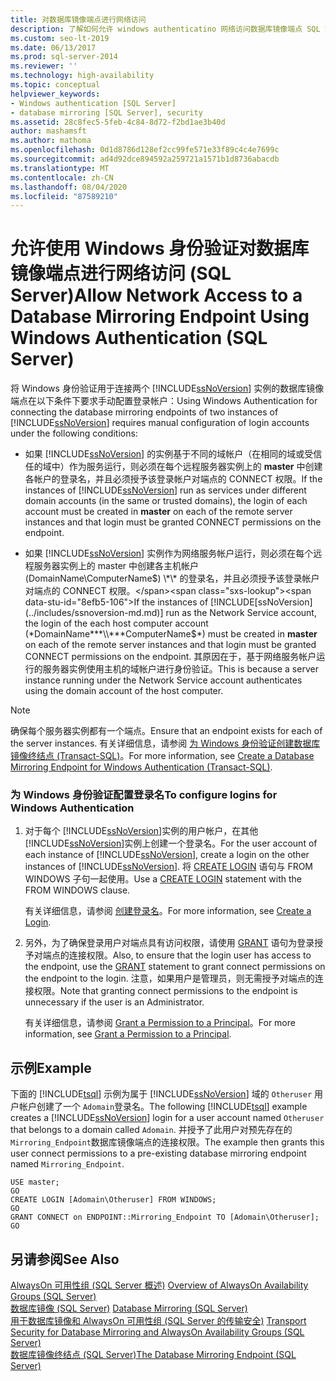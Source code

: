 ```yaml
---
title: 对数据库镜像端点进行网络访问
description: 了解如何允许 windows authenticatino 网络访问数据库镜像端点 SQL Server。
ms.custom: seo-lt-2019
ms.date: 06/13/2017
ms.prod: sql-server-2014
ms.reviewer: ''
ms.technology: high-availability
ms.topic: conceptual
helpviewer_keywords:
- Windows authentication [SQL Server]
- database mirroring [SQL Server], security
ms.assetid: 28c8fec5-5feb-4c84-8d72-f2bd1ae3b40d
author: mashamsft
ms.author: mathoma
ms.openlocfilehash: 0d1d8786d128ef2cc99fe571e33f89c4c4e7699c
ms.sourcegitcommit: ad4d92dce894592a259721a1571b1d8736abacdb
ms.translationtype: MT
ms.contentlocale: zh-CN
ms.lasthandoff: 08/04/2020
ms.locfileid: "87589210"
---
```

# <a name="allow-network-access-to-a-database-mirroring-endpoint-using-windows-authentication-sql-server"></a><span data-ttu-id="8efb5-103">允许使用 Windows 身份验证对数据库镜像端点进行网络访问 (SQL Server)</span><span class="sxs-lookup"><span data-stu-id="8efb5-103">Allow Network Access to a Database Mirroring Endpoint Using Windows Authentication (SQL Server)</span></span>
  <span data-ttu-id="8efb5-104">将 Windows 身份验证用于连接两个 [!INCLUDE[ssNoVersion](../includes/ssnoversion-md.md)] 实例的数据库镜像端点在以下条件下要求手动配置登录帐户：</span><span class="sxs-lookup"><span data-stu-id="8efb5-104">Using Windows Authentication for connecting the database mirroring endpoints of two instances of [!INCLUDE[ssNoVersion](../includes/ssnoversion-md.md)] requires manual configuration of login accounts under the following conditions:</span></span>  
  
-   <span data-ttu-id="8efb5-105">如果 [!INCLUDE[ssNoVersion](../includes/ssnoversion-md.md)] 的实例基于不同的域帐户（在相同的域或受信任的域中）作为服务运行，则必须在每个远程服务器实例上的 **master** 中创建各帐户的登录名，并且必须授予该登录帐户对端点的 CONNECT 权限。</span><span class="sxs-lookup"><span data-stu-id="8efb5-105">If the instances of [!INCLUDE[ssNoVersion](../includes/ssnoversion-md.md)] run as services under different domain accounts (in the same or trusted domains), the login of each account must be created in **master** on each of the remote server instances and that login must be granted CONNECT permissions on the endpoint.</span></span>  
  
-   <span data-ttu-id="8efb5-106">如果 [!INCLUDE[ssNoVersion](../includes/ssnoversion-md.md)] 实例作为网络服务帐户运行，则必须在每个远程服务器实例上的 master 中创建各主机帐户 (DomainName\\ComputerName$) \*\* 的登录名，并且必须授予该登录帐户对端点的 CONNECT 权限。</span><span class="sxs-lookup"><span data-stu-id="8efb5-106">If the instances of [!INCLUDE[ssNoVersion](../includes/ssnoversion-md.md)] run as the Network Service account, the login of the each host computer account (*DomainName***\\***ComputerName$*) must be created in **master** on each of the remote server instances and that login must be granted CONNECT permissions on the endpoint.</span></span> <span data-ttu-id="8efb5-107">其原因在于，基于网络服务帐户运行的服务器实例使用主机的域帐户进行身份验证。</span><span class="sxs-lookup"><span data-stu-id="8efb5-107">This is because a server instance running under the Network Service account authenticates using the domain account of the host computer.</span></span>  
  
> [!NOTE]  
>  <span data-ttu-id="8efb5-108">确保每个服务器实例都有一个端点。</span><span class="sxs-lookup"><span data-stu-id="8efb5-108">Ensure that an endpoint exists for each of the server instances.</span></span> <span data-ttu-id="8efb5-109">有关详细信息，请参阅 [为 Windows 身份验证创建数据库镜像终结点 (Transact-SQL)](database-mirroring/create-a-database-mirroring-endpoint-for-windows-authentication-transact-sql.md)。</span><span class="sxs-lookup"><span data-stu-id="8efb5-109">For more information, see [Create a Database Mirroring Endpoint for Windows Authentication &#40;Transact-SQL&#41;](database-mirroring/create-a-database-mirroring-endpoint-for-windows-authentication-transact-sql.md).</span></span>  
  
### <a name="to-configure-logins-for-windows-authentication"></a><span data-ttu-id="8efb5-110">为 Windows 身份验证配置登录名</span><span class="sxs-lookup"><span data-stu-id="8efb5-110">To configure logins for Windows Authentication</span></span>  
  
1.  <span data-ttu-id="8efb5-111">对于每个 [!INCLUDE[ssNoVersion](../includes/ssnoversion-md.md)]实例的用户帐户，在其他 [!INCLUDE[ssNoVersion](../includes/ssnoversion-md.md)]实例上创建一个登录名。</span><span class="sxs-lookup"><span data-stu-id="8efb5-111">For the user account of each instance of [!INCLUDE[ssNoVersion](../includes/ssnoversion-md.md)], create a login on the other instances of [!INCLUDE[ssNoVersion](../includes/ssnoversion-md.md)].</span></span> <span data-ttu-id="8efb5-112">将 [CREATE LOGIN](/sql/t-sql/statements/create-login-transact-sql) 语句与 FROM WINDOWS 子句一起使用。</span><span class="sxs-lookup"><span data-stu-id="8efb5-112">Use a [CREATE LOGIN](/sql/t-sql/statements/create-login-transact-sql) statement with the FROM WINDOWS clause.</span></span>  
  
     <span data-ttu-id="8efb5-113">有关详细信息，请参阅 [创建登录名](../relational-databases/security/authentication-access/create-a-login.md)。</span><span class="sxs-lookup"><span data-stu-id="8efb5-113">For more information, see [Create a Login](../relational-databases/security/authentication-access/create-a-login.md).</span></span>  
  
2.  <span data-ttu-id="8efb5-114">另外，为了确保登录用户对端点具有访问权限，请使用 [GRANT](/sql/t-sql/statements/grant-transact-sql) 语句为登录授予对端点的连接权限。</span><span class="sxs-lookup"><span data-stu-id="8efb5-114">Also, to ensure that the login user has access to the endpoint, use the [GRANT](/sql/t-sql/statements/grant-transact-sql) statement to grant connect permissions on the endpoint to the login.</span></span> <span data-ttu-id="8efb5-115">注意，如果用户是管理员，则无需授予对端点的连接权限。</span><span class="sxs-lookup"><span data-stu-id="8efb5-115">Note that granting connect permissions to the endpoint is unnecessary if the user is an Administrator.</span></span>  
  
     <span data-ttu-id="8efb5-116">有关详细信息，请参阅 [Grant a Permission to a Principal](../relational-databases/security/authentication-access/grant-a-permission-to-a-principal.md)。</span><span class="sxs-lookup"><span data-stu-id="8efb5-116">For more information, see [Grant a Permission to a Principal](../relational-databases/security/authentication-access/grant-a-permission-to-a-principal.md).</span></span>  
  
## <a name="example"></a><span data-ttu-id="8efb5-117">示例</span><span class="sxs-lookup"><span data-stu-id="8efb5-117">Example</span></span>  
 <span data-ttu-id="8efb5-118">下面的 [!INCLUDE[tsql](../includes/tsql-md.md)] 示例为属于 [!INCLUDE[ssNoVersion](../includes/ssnoversion-md.md)] 域的 `Otheruser` 用户帐户创建了一个 `Adomain`登录名。</span><span class="sxs-lookup"><span data-stu-id="8efb5-118">The following [!INCLUDE[tsql](../includes/tsql-md.md)] example creates a [!INCLUDE[ssNoVersion](../includes/ssnoversion-md.md)] login for a user account named `Otheruser` that belongs to a domain called `Adomain`.</span></span> <span data-ttu-id="8efb5-119">并授予了此用户对预先存在的 `Mirroring_Endpoint`数据库镜像端点的连接权限。</span><span class="sxs-lookup"><span data-stu-id="8efb5-119">The example then grants this user connect permissions to a pre-existing database mirroring endpoint named `Mirroring_Endpoint`.</span></span>  
  
```  
USE master;  
GO  
CREATE LOGIN [Adomain\Otheruser] FROM WINDOWS;  
GO  
GRANT CONNECT on ENDPOINT::Mirroring_Endpoint TO [Adomain\Otheruser];  
GO  
```  
  
## <a name="see-also"></a><span data-ttu-id="8efb5-120">另请参阅</span><span class="sxs-lookup"><span data-stu-id="8efb5-120">See Also</span></span>  
 <span data-ttu-id="8efb5-121">[AlwaysOn 可用性组 &#40;SQL Server 概述&#41;](availability-groups/windows/overview-of-always-on-availability-groups-sql-server.md) </span><span class="sxs-lookup"><span data-stu-id="8efb5-121">[Overview of AlwaysOn Availability Groups &#40;SQL Server&#41;](availability-groups/windows/overview-of-always-on-availability-groups-sql-server.md) </span></span>  
 <span data-ttu-id="8efb5-122">[数据库镜像 (SQL Server)](database-mirroring/database-mirroring-sql-server.md) </span><span class="sxs-lookup"><span data-stu-id="8efb5-122">[Database Mirroring &#40;SQL Server&#41;](database-mirroring/database-mirroring-sql-server.md) </span></span>  
 <span data-ttu-id="8efb5-123">[用于数据库镜像和 AlwaysOn 可用性组 &#40;SQL Server 的传输安全&#41;](database-mirroring/transport-security-database-mirroring-always-on-availability.md) </span><span class="sxs-lookup"><span data-stu-id="8efb5-123">[Transport Security for Database Mirroring and AlwaysOn Availability Groups &#40;SQL Server&#41;](database-mirroring/transport-security-database-mirroring-always-on-availability.md) </span></span>  
 [<span data-ttu-id="8efb5-124">数据库镜像终结点 (SQL Server)</span><span class="sxs-lookup"><span data-stu-id="8efb5-124">The Database Mirroring Endpoint &#40;SQL Server&#41;</span></span>](database-mirroring/the-database-mirroring-endpoint-sql-server.md)  
  
  
